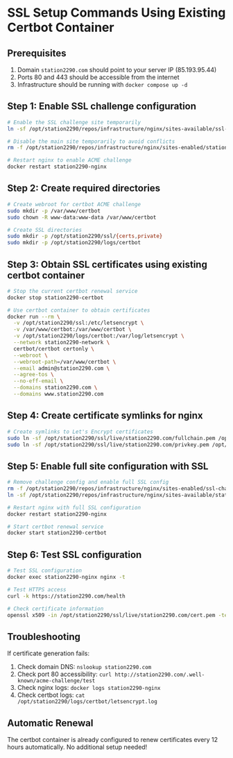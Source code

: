 # SSL Setup Commands Using Existing Certbot Container

## Prerequisites
1. Domain `station2290.com` should point to your server IP (85.193.95.44)
2. Ports 80 and 443 should be accessible from the internet
3. Infrastructure should be running with `docker compose up -d`

## Step 1: Enable SSL challenge configuration
```bash
# Enable the SSL challenge site temporarily
ln -sf /opt/station2290/repos/infrastructure/nginx/sites-available/ssl-challenge.conf /opt/station2290/repos/infrastructure/nginx/sites-enabled/ssl-challenge.conf

# Disable the main site temporarily to avoid conflicts
rm -f /opt/station2290/repos/infrastructure/nginx/sites-enabled/station2290.conf

# Restart nginx to enable ACME challenge
docker restart station2290-nginx
```

## Step 2: Create required directories
```bash
# Create webroot for certbot ACME challenge
sudo mkdir -p /var/www/certbot
sudo chown -R www-data:www-data /var/www/certbot

# Create SSL directories
sudo mkdir -p /opt/station2290/ssl/{certs,private}
sudo mkdir -p /opt/station2290/logs/certbot
```

## Step 3: Obtain SSL certificates using existing certbot container
```bash
# Stop the current certbot renewal service
docker stop station2290-certbot

# Use certbot container to obtain certificates
docker run --rm \
  -v /opt/station2290/ssl:/etc/letsencrypt \
  -v /var/www/certbot:/var/www/certbot \
  -v /opt/station2290/logs/certbot:/var/log/letsencrypt \
  --network station2290-network \
  certbot/certbot certonly \
  --webroot \
  --webroot-path=/var/www/certbot \
  --email admin@station2290.com \
  --agree-tos \
  --no-eff-email \
  --domains station2290.com \
  --domains www.station2290.com
```

## Step 4: Create certificate symlinks for nginx
```bash
# Create symlinks to Let's Encrypt certificates
sudo ln -sf /opt/station2290/ssl/live/station2290.com/fullchain.pem /opt/station2290/ssl/certs/station2290.crt
sudo ln -sf /opt/station2290/ssl/live/station2290.com/privkey.pem /opt/station2290/ssl/private/station2290.key
```

## Step 5: Enable full site configuration with SSL
```bash
# Remove challenge config and enable full SSL config
rm -f /opt/station2290/repos/infrastructure/nginx/sites-enabled/ssl-challenge.conf
ln -sf /opt/station2290/repos/infrastructure/nginx/sites-available/station2290.conf /opt/station2290/repos/infrastructure/nginx/sites-enabled/station2290.conf

# Restart nginx with full SSL configuration
docker restart station2290-nginx

# Start certbot renewal service
docker start station2290-certbot
```

## Step 6: Test SSL configuration
```bash
# Test SSL configuration
docker exec station2290-nginx nginx -t

# Test HTTPS access
curl -k https://station2290.com/health

# Check certificate information
openssl x509 -in /opt/station2290/ssl/live/station2290.com/cert.pem -text -noout | grep -E "(Subject:|Not After:|DNS:)"
```

## Troubleshooting
If certificate generation fails:
1. Check domain DNS: `nslookup station2290.com`
2. Check port 80 accessibility: `curl http://station2290.com/.well-known/acme-challenge/test`
3. Check nginx logs: `docker logs station2290-nginx`
4. Check certbot logs: `cat /opt/station2290/logs/certbot/letsencrypt.log`

## Automatic Renewal
The certbot container is already configured to renew certificates every 12 hours automatically. No additional setup needed!